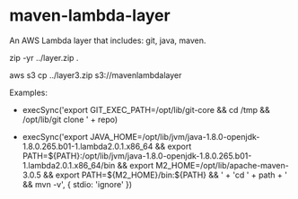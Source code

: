# maven-lambda-layer

An AWS Lambda layer that includes: git, java, maven.


zip -yr ../layer.zip .

aws s3 cp ../layer3.zip s3://mavenlambdalayer

Examples:

* execSync('export GIT_EXEC_PATH=/opt/lib/git-core && cd /tmp && /opt/lib/git clone ' + repo)

* execSync('export JAVA_HOME=/opt/lib/jvm/java-1.8.0-openjdk-1.8.0.265.b01-1.lambda2.0.1.x86_64 && export PATH=${PATH}:/opt/lib/jvm/java-1.8.0-openjdk-1.8.0.265.b01-1.lambda2.0.1.x86_64/bin && export M2_HOME=/opt/lib/apache-maven-3.0.5 && export PATH=${M2_HOME}/bin:${PATH} && ' + 'cd ' + path + ' && mvn -v', { stdio: 'ignore' })


